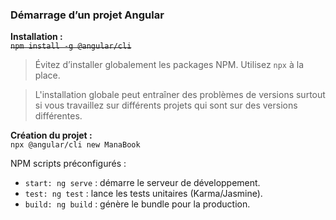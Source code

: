### Démarrage d’un projet Angular

**Installation :**   
~~`npm install -g @angular/cli`~~

> Évitez d’installer globalement les packages NPM. Utilisez `npx` à la place.

> L'installation globale peut entraîner des problèmes de versions surtout si vous travaillez sur différents projets qui sont sur des versions différentes.

**Création du projet :**  
`npx @angular/cli new ManaBook`

NPM scripts préconfigurés :
- `start: ng serve` : démarre le serveur de développement.
- `test: ng test` : lance les tests unitaires (Karma/Jasmine).
- `build: ng build` : génère le bundle pour la production.
